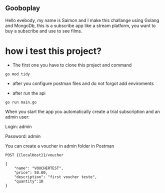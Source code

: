 ## Gooboplay

Hello evebody, my name is Saimon and I make this challange using Golang and MongoDb,
this is a subscribe app like a stream platform, you want to buy a subscribe and use to see films. 

 
# how i test this project?

* The first one you have to clone this project and command 

```
go mod tidy
```

* after you configure postman files and do not forgot add enviroments

* after run the api

```
go run main.go
```

When you start the app you automatically create a trial subscription and an admin user: 

Login: admin 

Password: admin 

 

You can create a voucher in admin folder in Postman 

```
POST {{localHost}}/voucher
```
```
{
    "name": "VOUCHERTEST",
    "price": 50.00,
    "description": "first voucher teste",
    "quantity":10
}
```
